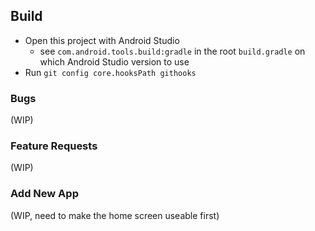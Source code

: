 ## Build

- Open this project with Android Studio
  - see `com.android.tools.build:gradle` in the root `build.gradle` on which Android Studio version to use
- Run `git config core.hooksPath githooks`

### Bugs

(WIP)

### Feature Requests

(WIP)

### Add New App

(WIP, need to make the home screen useable first)
